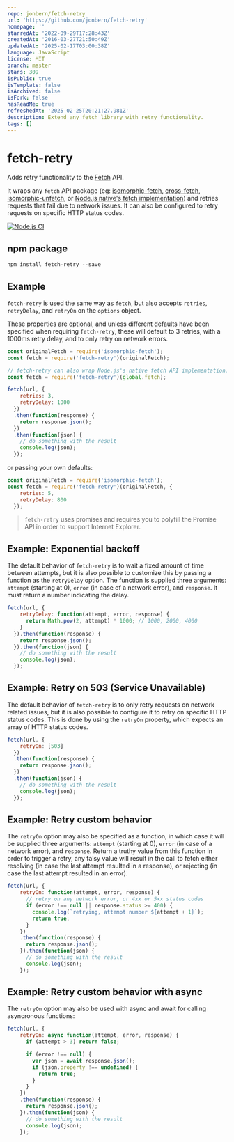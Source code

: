 ```yaml
---
repo: jonbern/fetch-retry
url: 'https://github.com/jonbern/fetch-retry'
homepage: ''
starredAt: '2022-09-29T17:28:43Z'
createdAt: '2016-03-27T21:50:49Z'
updatedAt: '2025-02-17T03:00:38Z'
language: JavaScript
license: MIT
branch: master
stars: 309
isPublic: true
isTemplate: false
isArchived: false
isFork: false
hasReadMe: true
refreshedAt: '2025-02-25T20:21:27.981Z'
description: Extend any fetch library with retry functionality.
tags: []
---
```


# fetch-retry

Adds retry functionality to the [Fetch](https://fetch.spec.whatwg.org/) API.

It wraps any `fetch` API package (eg: [isomorphic-fetch](https://github.com/matthew-andrews/isomorphic-fetch), [cross-fetch](https://github.com/lquixada/cross-fetch), [isomorphic-unfetch](https://github.com/developit/unfetch), or [Node.js native's fetch implementation](https://nodejs.org/dist/latest-v18.x/docs/api/globals.html#fetch)) and retries requests that fail due to network issues. It can also be configured to retry requests on specific HTTP status codes.

[![Node.js CI](https://github.com/jonbern/fetch-retry/actions/workflows/node.js.yml/badge.svg)](https://github.com/jonbern/fetch-retry/actions/workflows/node.js.yml)

## npm package

```javascript
npm install fetch-retry --save
```

## Example
`fetch-retry` is used the same way as `fetch`, but also accepts `retries`, `retryDelay`, and `retryOn` on the `options` object.

These properties are optional, and unless different defaults have been specified when requiring `fetch-retry`, these will default to 3 retries, with a 1000ms retry delay, and to only retry on network errors.

```javascript
const originalFetch = require('isomorphic-fetch');
const fetch = require('fetch-retry')(originalFetch);

// fetch-retry can also wrap Node.js's native fetch API implementation:
const fetch = require('fetch-retry')(global.fetch);
```

```javascript
fetch(url, {
    retries: 3,
    retryDelay: 1000
  })
  .then(function(response) {
    return response.json();
  })
  .then(function(json) {
    // do something with the result
    console.log(json);
  });
```

or passing your own defaults:

```javascript
const originalFetch = require('isomorphic-fetch');
const fetch = require('fetch-retry')(originalFetch, {
    retries: 5,
    retryDelay: 800
  });
```

> `fetch-retry` uses promises and requires you to polyfill the Promise API in order to support Internet Explorer.


## Example: Exponential backoff
The default behavior of `fetch-retry` is to wait a fixed amount of time between attempts, but it is also possible to customize this by passing a function as the `retryDelay` option. The function is supplied three arguments: `attempt` (starting at 0), `error` (in case of a network error), and `response`. It must return a number indicating the delay.

```javascript
fetch(url, {
    retryDelay: function(attempt, error, response) {
      return Math.pow(2, attempt) * 1000; // 1000, 2000, 4000
    }
  }).then(function(response) {
    return response.json();
  }).then(function(json) {
    // do something with the result
    console.log(json);
  });
```

## Example: Retry on 503 (Service Unavailable)
The default behavior of `fetch-retry` is to only retry requests on network related issues, but it is also possible to configure it to retry on specific HTTP status codes. This is done by using the `retryOn` property, which expects an array of HTTP status codes.

```javascript
fetch(url, {
    retryOn: [503]
  })
  .then(function(response) {
    return response.json();
  })
  .then(function(json) {
    // do something with the result
    console.log(json);
  });
```

## Example: Retry custom behavior
The `retryOn` option may also be specified as a function, in which case it will be supplied three arguments: `attempt` (starting at 0), `error` (in case of a network error), and `response`. Return a truthy value from this function in order to trigger a retry, any falsy value will result in the call to fetch either resolving (in case the last attempt resulted in a response), or rejecting (in case the last attempt resulted in an error).

```javascript
fetch(url, {
    retryOn: function(attempt, error, response) {
      // retry on any network error, or 4xx or 5xx status codes
      if (error !== null || response.status >= 400) {
        console.log(`retrying, attempt number ${attempt + 1}`);
        return true;
      }
    })
    .then(function(response) {
      return response.json();
    }).then(function(json) {
      // do something with the result
      console.log(json);
    });
```

## Example: Retry custom behavior with async
The `retryOn` option may also be used with async and await for calling asyncronous functions:

```javascript
fetch(url, {
    retryOn: async function(attempt, error, response) {
      if (attempt > 3) return false;

      if (error !== null) {
        var json = await response.json();
        if (json.property !== undefined) {
          return true;
        }
      }
    })
    .then(function(response) {
      return response.json();
    }).then(function(json) {
      // do something with the result
      console.log(json);
    });
```
